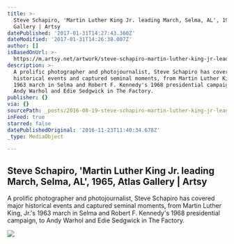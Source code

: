 ```yaml
---
title: >-
  Steve Schapiro, 'Martin Luther King Jr. leading March, Selma, AL', 1965, Atlas
  Gallery | Artsy
datePublished: '2017-01-31T14:27:43.360Z'
dateModified: '2017-01-31T14:26:38.007Z'
author: []
isBasedOnUrl: >-
  https://m.artsy.net/artwork/steve-schapiro-martin-luther-king-jr-leading-march-selma-al
description: >-
  A prolific photographer and photojournalist, Steve Schapiro has covered major
  historical events and captured seminal moments, from Martin Luther King, Jr.'s
  1963 march in Selma and Robert F. Kennedy's 1968 presidential campaign, to
  Andy Warhol and Edie Sedgwick in The Factory.
publisher: {}
via: {}
sourcePath: _posts/2016-08-19-steve-schapiro-martin-luther-king-jr-leading-march-selma.md
inFeed: true
starred: false
datePublishedOriginal: '2016-11-23T11:40:34.678Z'
_type: MediaObject

---
```

<article style=""><h1>Steve Schapiro, 'Martin Luther King Jr. leading March, Selma, AL', 1965, Atlas Gallery | Artsy</h1><p>A prolific photographer and photojournalist, Steve Schapiro has covered major historical events and captured seminal moments, from Martin Luther King, Jr.'s 1963 march in Selma and Robert F. Kennedy's 1968 presidential campaign, to Andy Warhol and Edie Sedgwick in The Factory.</p><img src="https://d32dm0rphc51dk.cloudfront.net/oYsUzBqKM05GZedJg0LKfA/large.jpg" /></article>